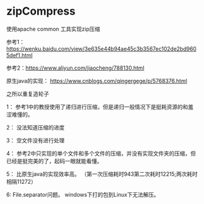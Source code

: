# zipCompress
使用apache common 工具实现zip压缩


参考1：https://wenku.baidu.com/view/3e635e44b94ae45c3b3567ec102de2bd9605def1.html

参考2：https://www.aliyun.com/jiaocheng/788130.html

原生java的实现：  https://www.cnblogs.com/qingergege/p/5768376.html


之所以重复造轮子

1： 参考1中的教授使用了递归进行压缩，但是递归一般情况下是挺耗资源的和羞涩难懂的。

2： 没法知道压缩的进度

3： 空文件没有进行处理

4： 参考2中只实现的单个文件和多个文件的压缩，并没有实现文件夹的压缩，但已经是挺完美的了，起码一眼就能看懂。

5： 比原生java的实现效率高。 （第一次压缩耗时943第二次耗时12215;两次耗时相隔11272）

6:   File.separator问题。 windows下打的包到Linux下无法解压。





